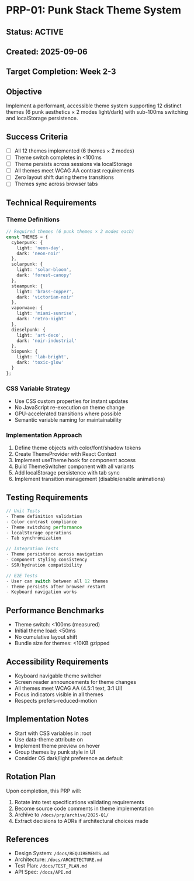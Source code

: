# PRP-01: Punk Stack Theme System

## Status: ACTIVE
## Created: 2025-09-06
## Target Completion: Week 2-3

## Objective
Implement a performant, accessible theme system supporting 12 distinct themes (6 punk aesthetics × 2 modes light/dark) with sub-100ms switching and localStorage persistence.

## Success Criteria
- [ ] All 12 themes implemented (6 themes × 2 modes)
- [ ] Theme switch completes in <100ms
- [ ] Theme persists across sessions via localStorage
- [ ] All themes meet WCAG AA contrast requirements
- [ ] Zero layout shift during theme transitions
- [ ] Themes sync across browser tabs

## Technical Requirements

### Theme Definitions
```typescript
// Required themes (6 punk themes × 2 modes each)
const THEMES = {
  cyberpunk: {
    light: 'neon-day',
    dark: 'neon-noir'
  },
  solarpunk: {
    light: 'solar-bloom',
    dark: 'forest-canopy'
  },
  steampunk: {
    light: 'brass-copper',
    dark: 'victorian-noir'
  },
  vaporwave: {
    light: 'miami-sunrise',
    dark: 'retro-night'
  },
  dieselpunk: {
    light: 'art-deco',
    dark: 'noir-industrial'
  },
  biopunk: {
    light: 'lab-bright',
    dark: 'toxic-glow'
  }
};
```

### CSS Variable Strategy
- Use CSS custom properties for instant updates
- No JavaScript re-execution on theme change
- GPU-accelerated transitions where possible
- Semantic variable naming for maintainability

### Implementation Approach
1. Define theme objects with color/font/shadow tokens
2. Create ThemeProvider with React Context
3. Implement useTheme hook for component access
4. Build ThemeSwitcher component with all variants
5. Add localStorage persistence with tab sync
6. Implement transition management (disable/enable animations)

## Testing Requirements
```typescript
// Unit Tests
- Theme definition validation
- Color contrast compliance
- Theme switching performance
- localStorage operations
- Tab synchronization

// Integration Tests
- Theme persistence across navigation
- Component styling consistency
- SSR/hydration compatibility

// E2E Tests
- User can switch between all 12 themes
- Theme persists after browser restart
- Keyboard navigation works
```

## Performance Benchmarks
- Theme switch: <100ms (measured)
- Initial theme load: <50ms
- No cumulative layout shift
- Bundle size for themes: <10KB gzipped

## Accessibility Requirements
- Keyboard navigable theme switcher
- Screen reader announcements for theme changes
- All themes meet WCAG AA (4.5:1 text, 3:1 UI)
- Focus indicators visible in all themes
- Respects prefers-reduced-motion

## Implementation Notes
- Start with CSS variables in :root
- Use data-theme attribute on <html>
- Implement theme preview on hover
- Group themes by punk style in UI
- Consider OS dark/light preference as default

## Rotation Plan
Upon completion, this PRP will:
1. Rotate into test specifications validating requirements
2. Become source code comments in theme implementation
3. Archive to `/docs/prp/archive/2025-Q1/`
4. Extract decisions to ADRs if architectural choices made

## References
- Design System: `/docs/REQUIREMENTS.md`
- Architecture: `/docs/ARCHITECTURE.md`
- Test Plan: `/docs/TEST_PLAN.md`
- API Spec: `/docs/API.md`